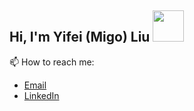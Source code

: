 ## Hi, I'm Yifei (Migo) Liu <img src="https://media.giphy.com/media/mGcNjsfWAjY5AEZNw6/giphy.gif" width="50">

<!--Undergraduate Researcher at UCI [Intelligent Dynamics Lab](https://indylab.org/)

:computer: Currrently working on:
- Cancer detection in histology images at [AI@UCI](https://aiclub.ics.uci.edu/)
- Simulation-to-real technique for autonomous navigation in small wheeled robots in the [DuckieTown](https://www.duckietown.org/) platform at [UCI Intelligent Dynamics Lab](https://indylab.org/)

Interested in: reinforcement learning, deep learning, robotics
-->
📫 How to reach me:
- [Email](mailto:yifeilkx@gmail.com)
- [LinkedIn](https://www.linkedin.com/in/yifei-migo-liu/)

<!--
**MsFriendly/MsFriendly** is a ✨ _special_ ✨ repository because its `README.md` (this file) appears on your GitHub profile.

Here are some ideas to get you started:

- 🔭 I’m currently working on ...
- 🌱 I’m currently learning ...
- 👯 I’m looking to collaborate on ...
- 🤔 I’m looking for help with ...
- 💬 Ask me about ...
- 📫 How to reach me: ...
- 😄 Pronouns: ...
- ⚡ Fun fact: ...
-->
